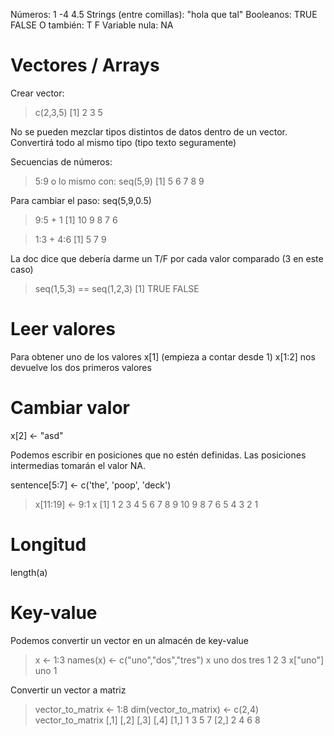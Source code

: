 Números: 1  -4  4.5
Strings (entre comillas): "hola que tal"
Booleanos: TRUE  FALSE
  O también: T  F
Variable nula: NA


# Vectores / Arrays ##

Crear vector:
> c(2,3,5)
[1] 2 3 5

No se pueden mezclar tipos distintos de datos dentro de un vector. Convertirá todo al mismo tipo (tipo texto seguramente)

Secuencias de números: 
> 5:9   o lo mismo con: seq(5,9)
[1] 5 6 7 8 9

Para cambiar el paso: seq(5,9,0.5)

> 9:5 + 1
[1] 10  9  8  7  6

> 1:3 + 4:6
[1] 5 7 9

La doc dice que debería darme un T/F por cada valor comparado (3 en este caso)
> seq(1,5,3) == seq(1,2,3)
[1]  TRUE FALSE



# Leer valores
Para obtener uno de los valores
x[1]  (empieza a contar desde 1)
x[1:2] nos devuelve los dos primeros valores


# Cambiar valor
x[2] <- "asd"

Podemos escribir en posiciones que no estén definidas. Las posiciones intermedias tomarán el valor NA.

sentence[5:7] <- c('the', 'poop', 'deck')

> x[11:19] <- 9:1
> x
 [1]  1  2  3  4  5  6  7  8  9 10  9  8  7  6  5  4  3  2  1


# Longitud
length(a)


# Key-value #
Podemos convertir un vector en un almacén de key-value
> x <- 1:3
> names(x) <- c("uno","dos","tres")
> x
 uno  dos tres 
  1    2    3 
> x["uno"]
uno 
  1


Convertir un vector a matriz
> vector_to_matrix <- 1:8
> dim(vector_to_matrix) <- c(2,4)
> vector_to_matrix
     [,1] [,2] [,3] [,4]
[1,]    1    3    5    7
[2,]    2    4    6    8

